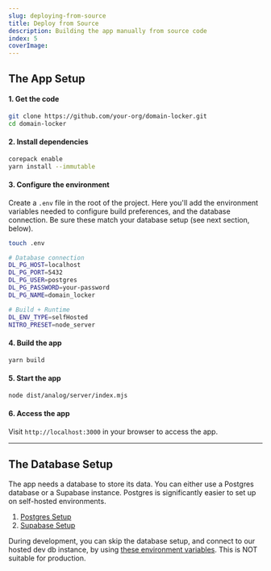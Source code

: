 ```yaml
---
slug: deploying-from-source
title: Deploy from Source
description: Building the app manually from source code
index: 5
coverImage: 
---
```


## The App Setup

#### 1. Get the code

```bash
git clone https://github.com/your-org/domain-locker.git
cd domain-locker

```

#### 2. Install dependencies

```bash
corepack enable
yarn install --immutable
```

#### 3. Configure the environment

Create a `.env` file in the root of the project.
Here you'll add the environment variables needed to configure build preferences, and the database connection.
Be sure these match your database setup (see next section, below).


```bash
touch .env
```

```bash
# Database connection
DL_PG_HOST=localhost
DL_PG_PORT=5432
DL_PG_USER=postgres
DL_PG_PASSWORD=your-password
DL_PG_NAME=domain_locker

# Build + Runtime
DL_ENV_TYPE=selfHosted
NITRO_PRESET=node_server
```

#### 4. Build the app

```bash
yarn build
```

#### 5. Start the app

```bash
node dist/analog/server/index.mjs
```

#### 6. Access the app
Visit `http://localhost:3000` in your browser to access the app.

---

## The Database Setup

The app needs a database to store its data.
You can either use a Postgres database or a Supabase instance. Postgres is significantly easier to set up on self-hosted environments.

1. [Postgres Setup](/about/developing/postgres-setup)
2. [Supabase Setup](/about/developing/supabase-setup)

During development, you can skip the database setup, and connect to our hosted dev db instance, by using [these environment variables](https://github.com/Lissy93/domain-locker/blob/main/.env.sample). This is NOT suitable for production.
